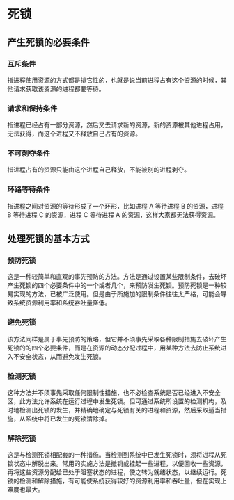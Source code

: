 # 死锁

## 产生死锁的必要条件

### 互斥条件

指进程使用资源的方式都是排它性的，也就是说当前进程占有这个资源的时候，其他请求获取该资源的进程都要等待。

### 请求和保持条件

指进程已经占有一部分资源，然后又去请求新的资源，新的资源被其他进程占用，无法获得，而这个进程又不释放自己占有的资源。

### 不可剥夺条件

指进程占有的资源只能由这个进程自己释放，不能被别的进程剥夺。

### 环路等待条件

指进程之间对资源的等待形成了一个环形，比如进程 A 等待进程 B 的资源，进程 B 等待进程 C 的资源，进程 C 等待进程 A 的资源，这样大家都无法获得资源。

## 处理死锁的基本方式

### 预防死锁

这是一种较简单和直观的事先预防的方法。方法是通过设置某些限制条件，去破坏产生死锁的四个必要条件中的一个或者几个，来预防发生死锁。预防死锁是一种较易实现的方法，已被广泛使用。但是由于所施加的限制条件往往太严格，可能会导致系统资源利用率和系统吞吐量降低。

### 避免死锁

该方法同样是属于事先预防的策略，但它并不须事先采取各种限制措施去破坏产生死锁的的四个必要条件，而是在资源的动态分配过程中，用某种方法去防止系统进入不安全状态，从而避免发生死锁。

### 检测死锁

这种方法并不须事先采取任何限制性措施，也不必检查系统是否已经进入不安全区，此方法允许系统在运行过程中发生死锁。但可通过系统所设置的检测机构，及时地检测出死锁的发生，并精确地确定与死锁有关的进程和资源，然后采取适当措施，从系统中将已发生的死锁清除掉。

### 解除死锁

这是与检测死锁相配套的一种措施。当检测到系统中已发生死锁时，须将进程从死锁状态中解脱出来。常用的实施方法是撤销或挂起一些进程，以便回收一些资源，再将这些资源分配给已处于阻塞状态的进程，使之转为就绪状态，以继续运行。死锁的检测和解除措施，有可能使系统获得较好的资源利用率和吞吐量，但在实现上难度也最大。